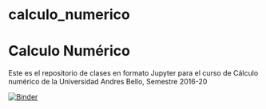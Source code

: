 # calculo_numerico

Calculo Numérico
================

Este es el repositorio de clases en formato Jupyter para 
el curso de Cálculo numérico de la Universidad Andres Bello, 
Semestre 2016-20

[![Binder](http://mybinder.org/badge.svg)](http://mybinder.org:/repo/jaliste/calculo_numerico)
